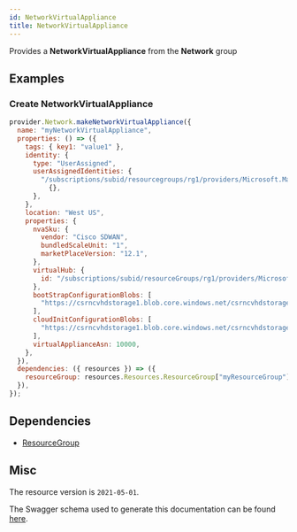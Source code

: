 ```yaml
---
id: NetworkVirtualAppliance
title: NetworkVirtualAppliance
---
```

Provides a **NetworkVirtualAppliance** from the **Network** group
## Examples
### Create NetworkVirtualAppliance
```js
provider.Network.makeNetworkVirtualAppliance({
  name: "myNetworkVirtualAppliance",
  properties: () => ({
    tags: { key1: "value1" },
    identity: {
      type: "UserAssigned",
      userAssignedIdentities: {
        "/subscriptions/subid/resourcegroups/rg1/providers/Microsoft.ManagedIdentity/userAssignedIdentities/identity1":
          {},
      },
    },
    location: "West US",
    properties: {
      nvaSku: {
        vendor: "Cisco SDWAN",
        bundledScaleUnit: "1",
        marketPlaceVersion: "12.1",
      },
      virtualHub: {
        id: "/subscriptions/subid/resourceGroups/rg1/providers/Microsoft.Network/virtualHubs/hub1",
      },
      bootStrapConfigurationBlobs: [
        "https://csrncvhdstorage1.blob.core.windows.net/csrncvhdstoragecont/csrbootstrapconfig",
      ],
      cloudInitConfigurationBlobs: [
        "https://csrncvhdstorage1.blob.core.windows.net/csrncvhdstoragecont/csrcloudinitconfig",
      ],
      virtualApplianceAsn: 10000,
    },
  }),
  dependencies: ({ resources }) => ({
    resourceGroup: resources.Resources.ResourceGroup["myResourceGroup"],
  }),
});

```
## Dependencies
- [ResourceGroup](../Resources/ResourceGroup.md)
## Misc
The resource version is `2021-05-01`.

The Swagger schema used to generate this documentation can be found [here](https://github.com/Azure/azure-rest-api-specs/tree/main/specification/network/resource-manager/Microsoft.Network/stable/2021-05-01/networkVirtualAppliance.json).
